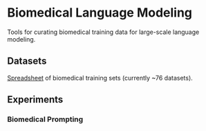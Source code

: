 # Biomedical Language Modeling

Tools for curating biomedical training data for large-scale language modeling. 

## Datasets

[Spreadsheet](https://docs.google.com/spreadsheets/d/1eOa9NhNmgGLByWKZ9ioKmNErq824dGA-nV5WpRWZ4a8/edit?usp=sharing) of biomedical training sets (currently ~76 datasets).

## Experiments

### Biomedical Prompting
